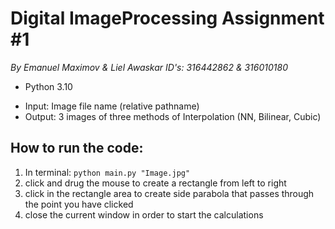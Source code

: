# Digital ImageProcessing Assignment #1

*By Emanuel Maximov & Liel Awaskar
ID's: 316442862 & 316010180*

* Python 3.10
- Input: Image file name (relative pathname)
- Output: 3 images of three methods of Interpolation (NN, Bilinear, Cubic)

## How to run the code:
1. In terminal: 
``` python main.py "Image.jpg" ```
3. click and drug the mouse to create a rectangle from left to right
4. click in the rectangle area to create side parabola that passes through the point you have clicked
5. close the current window in order to start the calculations
